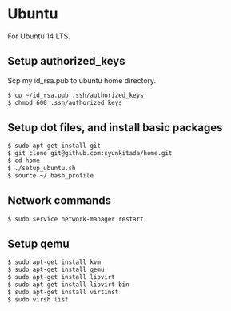 # Ubuntu

For Ubuntu 14 LTS.

## Setup authorized_keys
Scp my id_rsa.pub to ubuntu home directory.
``` bash
$ cp ~/id_rsa.pub .ssh/authorized_keys
$ chmod 600 .ssh/authorized_keys
```

## Setup dot files, and install basic packages
``` bash
$ sudo apt-get install git
$ git clone git@github.com:syunkitada/home.git
$ cd home
$ ./setup_ubuntu.sh
$ source ~/.bash_profile
```

## Network commands
``` bash
$ sudo service network-manager restart
```

## Setup qemu
``` bash
$ sudo apt-get install kvm
$ sudo apt-get install qemu
$ sudo apt-get install libvirt
$ sudo apt-get install libvirt-bin
$ sudo apt-get install virtinst
$ sudo virsh list
```
